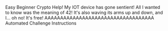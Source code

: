 Easy Beginner Crypto
Help! My IOT device has gone sentient!
All I wanted to know was the meaning of 42!
It's also waving its arms up and down, and I...
oh no! It's free!
AAAAAAAAAAAAAAAAAAAAAAAAAAAAAAAAAAA
Automated Challenge Instructions
